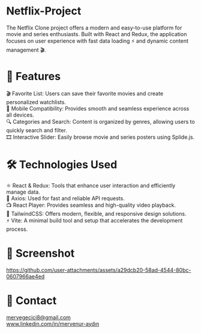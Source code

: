 # Netflix-Project
The Netflix Clone project offers a modern and easy-to-use platform for movie and series enthusiasts. Built with React and Redux, the application focuses on user experience with fast data loading ⚡ and dynamic content management 🎬.
# 🚀 Features

🎬 Favorite List: Users can save their favorite movies and create personalized watchlists. <br/> 
📱 Mobile Compatibility: Provides smooth and seamless experience across all devices. <br/> 
🔍 Categories and Search: Content is organized by genres, allowing users to quickly search and filter. <br/> 
🎞️ Interactive Slider: Easily browse movie and series posters using Splide.js.

# 🛠️ Technologies Used

⚛️ React & Redux: Tools that enhance user interaction and efficiently manage data. <br/>
🚀 Axios: Used for fast and reliable API requests. <br/>
📺 React Player: Provides seamless and high-quality video playback. <br/>
🎨 TailwindCSS: Offers modern, flexible, and responsive design solutions. <br/>
⚡ Vite: A minimal build tool and setup that accelerates the development process. <br/>

# 📸 Screenshot




https://github.com/user-attachments/assets/a29dcb20-58ad-4544-80bc-0607966ae4ed


# 📧 Contact
mervegecici8@gmail.com <br/> 
www.linkedin.com/in/mervenur-aydın
